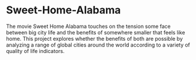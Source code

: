 # Sweet-Home-Alabama

The movie Sweet Home Alabama touches on the tension some face between big city life and the benefits of somewhere smaller that feels like home. This project explores whether the benefits of both are possible by analyzing a range of global cities around the world according to a variety of quality of life indicators.
